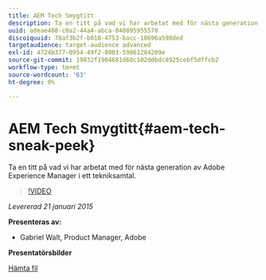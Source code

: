 ```yaml
---
title: AEM Tech Smygtitt
description: Ta en titt på vad vi har arbetat med för nästa generation av Adobe Experience Manager i ett tekniksamtal.
uuid: a0eae408-c0a2-44a4-abca-040895955570
discoiquuid: 78af3b2f-b010-4753-bacc-18696a598ded
targetaudience: target-audience advanced
exl-id: 4724b377-0954-49f2-8003-59861284209e
source-git-commit: 19832f1904681d68c102ddbdc8925cebf5dffcb2
workflow-type: tm+mt
source-wordcount: '63'
ht-degree: 0%

---
```


# AEM Tech Smygtitt{#aem-tech-sneak-peek}

Ta en titt på vad vi har arbetat med för nästa generation av Adobe Experience Manager i ett tekniksamtal.

>[!VIDEO](https://video.tv.adobe.com/v/19384/?quality=9)

*Levererad 21 januari 2015*

**Presenteras av:**

* Gabriel Walt, Product Manager, Adobe

**Presentatörsbilder**

[Hämta fil](assets/aem-technical-sneak-peek.pdf)
<!--
[Get back to the Overview](https://helpx.adobe.com/experience-manager/kt/eseminars/gems/aem-index.html)
-->
